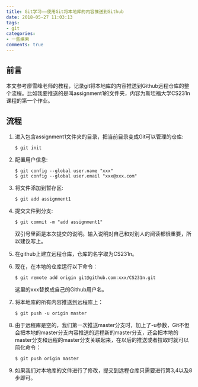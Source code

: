 ```yaml
---
title: Git学习——使用Git将本地库的内容推送到Github
date: 2018-05-27 11:03:13
tags: 
- git
categories:
- 一些摸索
comments: true
---
```

## 前言

本文参考廖雪峰老师的教程，记录git将本地库的内容推送到Github远程仓库的整个流程。比如我要推送的是叫assignment1的文件夹，内容为斯坦福大学CS231n课程的第一个作业。
## 流程

1. 进入包含assignment1文件夹的目录，把当前目录变成Git可以管理的仓库:

   ```shell
   $ git init
   ```
   <!-- more -->

2. 配置用户信息:

   ```shell
   $ git config --global user.name "xxx"
   $ git config --global user.email "xxx@xxx.com"
   ```

3. 将文件添加到暂存区:

   ```shell
   $ git add assignment1
   ```

4. 提交文件到分支:

   ```shell
   $ git commit -m "add assignment1"
   ```

   双引号里面是本次提交的说明。输入说明对自己和对别人的阅读都很重要，所以建议写上。

5. 在github上建立远程仓库，仓库的名字取为CS231n。

6. 现在，在本地的仓库运行以下命令： 

   ```shell
   $ git remote add origin git@github.com:xxx/CS231n.git
   ```

   这里的xxx替换成自己的Github用户名。

7. 将本地库的所有内容推送到远程库上：

   ```shell
   $ git push -u origin master
   ```

8. 由于远程库是空的，我们第一次推送master分支时，加上了-u参数，Git不但会把本地的master分支内容推送的远程新的master分支，还会把本地的master分支和远程的master分支关联起来，在以后的推送或者拉取时就可以简化命令：

   ```shell
   $ git push origin master
   ```

9. 如果我们对本地库的文件进行了修改，提交到远程仓库只需要进行第3,4以及8步即可。

















